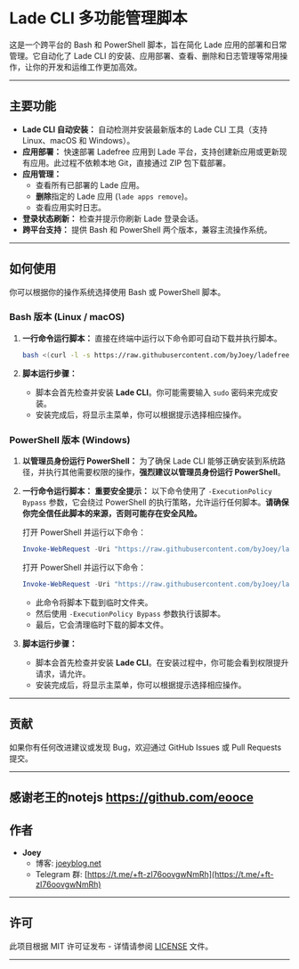 
# Lade CLI 多功能管理脚本

这是一个跨平台的 Bash 和 PowerShell 脚本，旨在简化 Lade 应用的部署和日常管理。它自动化了 Lade CLI 的安装、应用部署、查看、删除和日志管理等常用操作，让你的开发和运维工作更加高效。

-----

## 主要功能

  * **Lade CLI 自动安装：** 自动检测并安装最新版本的 Lade CLI 工具（支持 Linux、macOS 和 Windows）。
  * **应用部署：** 快速部署 Ladefree 应用到 Lade 平台，支持创建新应用或更新现有应用。此过程不依赖本地 Git，直接通过 ZIP 包下载部署。
  * **应用管理：**
      * 查看所有已部署的 Lade 应用。
      * **删除**指定的 Lade 应用 (`lade apps remove`)。
      * 查看应用实时日志。
  * **登录状态刷新：** 检查并提示你刷新 Lade 登录会话。
  * **跨平台支持：** 提供 Bash 和 PowerShell 两个版本，兼容主流操作系统。

-----

## 如何使用

你可以根据你的操作系统选择使用 Bash 或 PowerShell 脚本。

### Bash 版本 (Linux / macOS)

1.  **一行命令运行脚本：**
    直接在终端中运行以下命令即可自动下载并执行脚本。

    ```bash
    bash <(curl -l -s https://raw.githubusercontent.com/byJoey/ladefree/refs/heads/main/install.sh)
    ```


2.  **脚本运行步骤：**

      * 脚本会首先检查并安装 **Lade CLI**。你可能需要输入 `sudo` 密码来完成安装。
      * 安装完成后，将显示主菜单，你可以根据提示选择相应操作。

### PowerShell 版本 (Windows)

1.  **以管理员身份运行 PowerShell：**
    为了确保 Lade CLI 能够正确安装到系统路径，并执行其他需要权限的操作，**强烈建议以管理员身份运行 PowerShell**。

2.  **一行命令运行脚本：**
    **重要安全提示：** 以下命令使用了 `-ExecutionPolicy Bypass` 参数，它会绕过 PowerShell 的执行策略，允许运行任何脚本。**请确保你完全信任此脚本的来源，否则可能存在安全风险。**

    打开 PowerShell 并运行以下命令：

    ```powershell
    Invoke-WebRequest -Uri "https://raw.githubusercontent.com/byJoey/ladefree/main/install.ps1" -OutFile "$env:TEMP\install.ps1"; PowerShell -ExecutionPolicy Bypass -File "$env:TEMP\install.ps1"; Remove-Item "$env:TEMP\install.ps1" -ErrorAction SilentlyContinue
    ```
    
    打开 PowerShell 并运行以下命令：
    
    ```powershell
    Invoke-WebRequest -Uri "https://raw.githubusercontent.com/byJoey/ladefree/main/install.ps1" -OutFile "$env:TEMP\install.ps1"; PowerShell -ExecutionPolicy Bypass -File "$env:TEMP\install.ps1"; Remove-Item "$env:TEMP\install.ps1" -ErrorAction SilentlyContinue
    ```
   
      * 此命令将脚本下载到临时文件夹。
      * 然后使用 `-ExecutionPolicy Bypass` 参数执行该脚本。
      * 最后，它会清理临时下载的脚本文件。

3.  **脚本运行步骤：**

      * 脚本会首先检查并安装 **Lade CLI**。在安装过程中，你可能会看到权限提升请求，请允许。
      * 安装完成后，将显示主菜单，你可以根据提示选择相应操作。

-----

## 贡献

如果你有任何改进建议或发现 Bug，欢迎通过 GitHub Issues 或 Pull Requests 提交。

-----
## 感谢老王的notejs https://github.com/eooce

## 作者

  * **Joey**
      * 博客: [joeyblog.net](https://joeyblog.net)
      * Telegram 群: [https://t.me/+ft-zI76oovgwNmRh](https://t.me/+ft-zI76oovgwNmRh)

-----

## 许可

此项目根据 MIT 许可证发布 - 详情请参阅 [LICENSE](https://www.google.com/search?q=LICENSE) 文件。

-----
